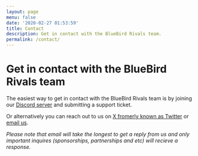 ```yaml
---
layout: page
menu: false
date: '2020-02-27 01:53:59'
title: Contact
description: Get in contact with the BlueBird Rivals team.
permalink: /contact/
---
```


# Get in contact with the BlueBird Rivals team
The easiest way to get in contact with the BlueBird Rivals team is by joining our [Discord server](https://discord.gg/bluebirdrivals) and submitting a support ticket.

Or alternatively you can reach out to us on [X fromerly known as Twitter](https://twitter.com/BlueBirdRivals) or [email us](mailto:bluebirdrivals@hotmail.com).

*Please note that email will take the longest to get a reply from us and only important inquires (sponsorships, partnerships and etc) will recieve a response.*
